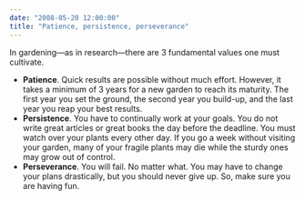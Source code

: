 ```yaml
---
date: "2008-05-20 12:00:00"
title: "Patience, persistence, perseverance"
---
```




In gardening&mdash;as in research&mdash;there are 3 fundamental values one must cultivate.

- __Patience__. Quick results are possible without much effort. However, it takes a minimum of 3 years for a new garden to reach its maturity. The first year you set the ground, the second year you build-up, and the last year you reap your best results.
- __Persistence__. You have to continually work at your goals. You do not write great articles or great books the day before the deadline. You must watch over your plants every other day. If you go a week without visiting your garden, many of your fragile plants may die while the sturdy ones may grow out of control.
- __Perseverance__. You will fail. No matter what. You may have to change your plans drastically, but you should never give up. So, make sure you are having fun.


